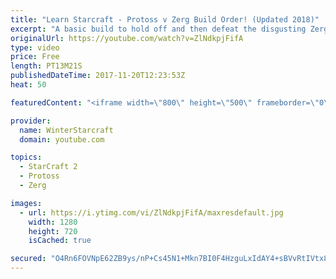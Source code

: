 ```yaml
---
title: "Learn Starcraft - Protoss v Zerg Build Order! (Updated 2018)"
excerpt: "A basic build to hold off and then defeat the disgusting Zerg! Meant for lower level players who have little direction, not for high level players looking for the dankest meta :) -- Watch live at https://www.twitch.tv/wintergaming"
originalUrl: https://youtube.com/watch?v=ZlNdkpjFifA
type: video
price: Free
length: PT13M21S
publishedDateTime: 2017-11-20T12:23:53Z
heat: 50

featuredContent: "<iframe width=\"800\" height=\"500\" frameborder=\"0\" src=\"https://www.youtube.com/embed/ZlNdkpjFifA\" allow=\"accelerometer; autoplay; encrypted-media; gyroscope; picture-in-picture\" allowfullscreen></iframe>"

provider:
  name: WinterStarcraft
  domain: youtube.com

topics:
  - StarCraft 2
  - Protoss
  - Zerg

images:
  - url: https://i.ytimg.com/vi/ZlNdkpjFifA/maxresdefault.jpg
    width: 1280
    height: 720
    isCached: true

secured: "O4Rn6FOVNpE62ZB9ys/nP+Cs45N1+Mkn7BI0F4HzguLxIdAY4+sBVvRtIVtx8KEH6R9HjHSbuiIKIr5lLpHea5ET5cZAqJSDv8OMPCas+TFhfsyu0Yq8FObDYcTrC7CH/U6VAV2R/c1qCYplN0eWcDVLTccLqUT9Gx2ywOv2MCN9rq7jBGBQi9ONo+/0mB6xbIzAggsv4UJa23L8uEESwZjx4ZiY9VLDlm7eiMDtXZ8d3xLYKTxDUS7McXT9vXGJq6eaLAijSnXI6RAMt4VDahZqcVF7Fi5dYF7MN+z/6R7AbsCvgz74TDfEOMUv6Cu6PGXK5sOVzkAbLf0kWuKFhbsuPrsYQcRQlS/x7GQw6pbilvK6y4bZ5IKBaGjaaS4ZXKMmrOrSP+01xy5yqU2jgx8H2YzUy6URECogwbc5qBw=;7Nw8Ad627xelBGNZSeJzpg=="
---
```


